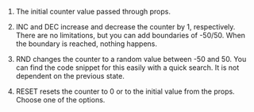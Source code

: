 
 1) The initial counter value passed through props.


 2) INC and DEC increase and decrease the counter by 1, respectively. There are no limitations, but you can add boundaries of -50/50. When the boundary is reached, nothing happens.


 3) RND changes the counter to a random value between -50 and 50. You can find the code snippet for this easily with a quick search. It is not dependent on the previous state.


 4) RESET resets the counter to 0 or to the initial value from the props. Choose one of the options.
